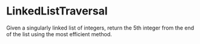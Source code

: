 # LinkedListTraversal
Given a singularly linked list of integers, return the 5th integer from the end of the list using the most efficient method.
